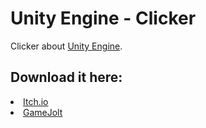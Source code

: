 # Unity Engine - Clicker
Clicker about <a href="https://unity.com">Unity Engine</a>.

<h2>Download it here:</h2>

<li><a href="#">Itch.io</a></li>
<li><a href="#">GameJolt</a></li>

